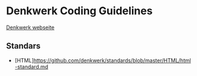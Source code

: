 # Denkwerk Coding Guidelines

[Denkwerk webseite](http://www.denkwerk.com)

## Standars
- [HTML]https://github.com/denkwerk/standards/blob/master/HTML/html-standard.md